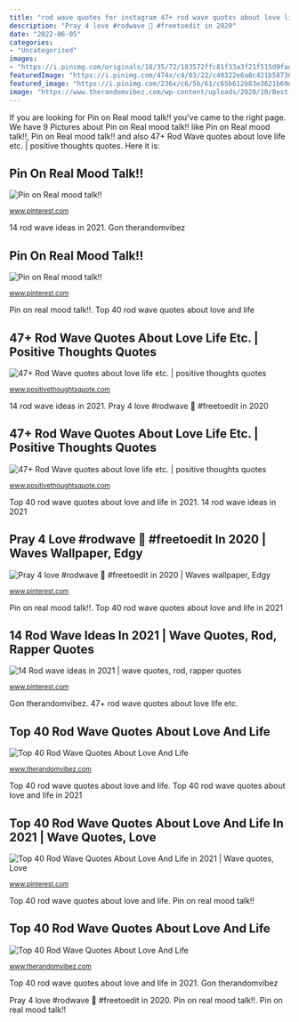 ```yaml
---
title: "rod wave quotes for instagram 47+ rod wave quotes about love life etc."
description: "Pray 4 love #rodwave 🖤 #freetoedit in 2020"
date: "2022-06-05"
categories:
- "Uncategorized"
images:
- "https://i.pinimg.com/originals/18/35/72/183572ffc81f33a3f21f515d9fad8dc4.jpg"
featuredImage: "https://i.pinimg.com/474x/c4/03/22/c40322e6a8c421b58736f6b180676165.jpg"
featured_image: "https://i.pinimg.com/236x/c6/5b/61/c65b612b83e3621b69dbea722342e55f.jpg?nii=t"
image: "https://www.therandomvibez.com/wp-content/uploads/2020/10/Best-Rod-Wave-Quotes-400x400.jpg"
---
```


If you are looking for Pin on Real mood talk‼️ you've came to the right page. We have 9 Pictures about Pin on Real mood talk‼️ like Pin on Real mood talk‼️, Pin on Real mood talk‼️ and also 47+ Rod Wave quotes about love life etc. | positive thoughts quotes. Here it is:

## Pin On Real Mood Talk‼️

![Pin on Real mood talk‼️](https://i.pinimg.com/originals/18/35/72/183572ffc81f33a3f21f515d9fad8dc4.jpg "47+ rod wave quotes about love life etc.")

<small>www.pinterest.com</small>

14 rod wave ideas in 2021. Gon therandomvibez

## Pin On Real Mood Talk‼️

![Pin on Real mood talk‼️](https://i.pinimg.com/736x/18/35/72/183572ffc81f33a3f21f515d9fad8dc4.jpg "Pin on real mood talk‼️")

<small>www.pinterest.com</small>

Pin on real mood talk‼️. Top 40 rod wave quotes about love and life

## 47+ Rod Wave Quotes About Love Life Etc. | Positive Thoughts Quotes

![47+ Rod Wave quotes about love life etc. | positive thoughts quotes](https://www.positivethoughtsquote.com/wp-content/uploads/2020/08/WebBeastImage-1-1024x678.jpg "Gon therandomvibez")

<small>www.positivethoughtsquote.com</small>

14 rod wave ideas in 2021. Pray 4 love #rodwave 🖤 #freetoedit in 2020

## 47+ Rod Wave Quotes About Love Life Etc. | Positive Thoughts Quotes

![47+ Rod Wave quotes about love life etc. | positive thoughts quotes](https://www.positivethoughtsquote.com/wp-content/uploads/2020/08/WebBeastImage-3-1024x678.jpg "Top 40 rod wave quotes about love and life in 2021")

<small>www.positivethoughtsquote.com</small>

Top 40 rod wave quotes about love and life in 2021. 14 rod wave ideas in 2021

## Pray 4 Love #rodwave 🖤 #freetoedit In 2020 | Waves Wallpaper, Edgy

![Pray 4 love #rodwave 🖤 #freetoedit in 2020 | Waves wallpaper, Edgy](https://i.pinimg.com/236x/c6/5b/61/c65b612b83e3621b69dbea722342e55f.jpg?nii=t "14 rod wave ideas in 2021")

<small>www.pinterest.com</small>

Pin on real mood talk‼️. Top 40 rod wave quotes about love and life in 2021

## 14 Rod Wave Ideas In 2021 | Wave Quotes, Rod, Rapper Quotes

![14 Rod wave ideas in 2021 | wave quotes, rod, rapper quotes](https://i.pinimg.com/474x/c4/03/22/c40322e6a8c421b58736f6b180676165.jpg "Pray 4 love #rodwave 🖤 #freetoedit in 2020")

<small>www.pinterest.com</small>

Gon therandomvibez. 47+ rod wave quotes about love life etc.

## Top 40 Rod Wave Quotes About Love And Life

![Top 40 Rod Wave Quotes About Love And Life](https://www.therandomvibez.com/wp-content/uploads/2020/10/Best-Rod-Wave-Quotes-400x400.jpg "47+ rod wave quotes about love life etc.")

<small>www.therandomvibez.com</small>

Top 40 rod wave quotes about love and life. Top 40 rod wave quotes about love and life in 2021

## Top 40 Rod Wave Quotes About Love And Life In 2021 | Wave Quotes, Love

![Top 40 Rod Wave Quotes About Love And Life in 2021 | Wave quotes, Love](https://i.pinimg.com/736x/1f/46/2e/1f462e8edbb9119eabe8f944ae6edbaa.jpg "Top 40 rod wave quotes about love and life in 2021")

<small>www.pinterest.com</small>

Top 40 rod wave quotes about love and life. Pin on real mood talk‼️

## Top 40 Rod Wave Quotes About Love And Life

![Top 40 Rod Wave Quotes About Love And Life](https://www.therandomvibez.com/wp-content/uploads/2020/10/Rod-Wave-Quotes-Twitter.jpg "Top 40 rod wave quotes about love and life in 2021")

<small>www.therandomvibez.com</small>

Top 40 rod wave quotes about love and life in 2021. Gon therandomvibez

Pray 4 love #rodwave 🖤 #freetoedit in 2020. Pin on real mood talk‼️. Pin on real mood talk‼️
